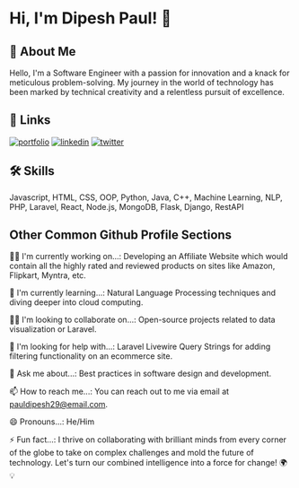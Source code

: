 
# Hi, I'm Dipesh Paul! 👋


## 🚀 About Me
Hello, I'm a Software Engineer with a passion for innovation and a knack for meticulous problem-solving. My journey in the world of technology has been marked by technical creativity and a relentless pursuit of excellence.
## 🔗 Links
[![portfolio](https://img.shields.io/badge/my_portfolio-000?style=for-the-badge&logo=ko-fi&logoColor=white)](https://thegenetic.github.io/)
[![linkedin](https://img.shields.io/badge/linkedin-0A66C2?style=for-the-badge&logo=linkedin&logoColor=white)](https://www.linkedin.com/in/dipesh-paul-b0815b1b0//)
[![twitter](https://img.shields.io/badge/twitter-1DA1F2?style=for-the-badge&logo=twitter&logoColor=white)](https://twitter.com/DipeshPaul19)


## 🛠 Skills
Javascript, HTML, CSS, OOP, Python, Java, C++, Machine Learning, NLP, PHP, Laravel, React, Node.js, MongoDB, Flask, Django, RestAPI


## Other Common Github Profile Sections
👩‍💻 I'm currently working on...: Developing an Affiliate Website which would contain all the highly rated and reviewed products on sites like Amazon, Flipkart, Myntra, etc.

🧠 I'm currently learning...: Natural Language Processing techniques and diving deeper into cloud computing.

👯‍♀️ I'm looking to collaborate on...: Open-source projects related to data visualization or Laravel.

🤔 I'm looking for help with...: Laravel Livewire Query Strings for adding filtering functionality on an ecommerce site.

💬 Ask me about...: Best practices in software design and development.

📫 How to reach me...: You can reach out to me via email at pauldipesh29@email.com.

😄 Pronouns...: He/Him

⚡️ Fun fact...: I thrive on collaborating with brilliant minds from every corner of the globe to take on complex challenges and mold the future of technology. Let's turn our combined intelligence into a force for change! 🌍💡
